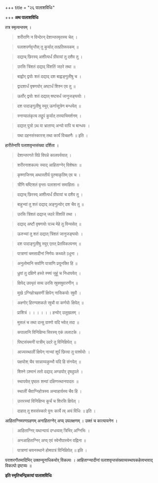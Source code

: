 +++
title = "२६ पालाशविधिः"

+++
**अथ पालाशविधिः**

तत्र स्मृत्यन्तरम् ।

> शरीराणि न विन्देरन् देशान्तरमृतस्य चेत् ।

> पलाशपर्णवृन्तैस् तु कुर्यात् तत्प्रतिरूपकम् ॥

> दद्याच् छिरस्य् अशीत्यर्धं ग्रीवायां तु दशैव तु ।

> उरसि त्रिंशतं दद्याद् विंशतिं जठरे तथा ॥

> बाह्वोर् द्वयोः शतं दद्याद् दश बाह्वङ्गुलीषु च ।

> द्वादशार्धं वृषणयोर् अष्टार्धं शिश्न एव तु ॥

> ऊर्वोर् द्वयोः शतं दद्यात् षष्ट्यर्धं जानुजङ्घयोः ।

> दश पादाङ्गुलीषु स्युर् ऊर्णासूत्रेण बन्धयेत् ॥

> स्नाप्यालंकृत्य तद्रूपं कुर्यात् तस्याभिमर्शनम् ।

> दद्यात् पुत्रो ऽथ वा भ्राताप्य् अन्यो वापि च बान्धवः ।

> यथा दहनसंस्कारस् तथा कार्यं विचक्षणैः ॥ इति ।

हारीतेनापि पलाशवृन्तसंख्या दर्शिता ।

> देशान्तरगते विप्रे विपन्ने कालपर्ययात् ।

> शरीरनाशकल्पः स्याद् आहिताग्नेर् विशेषतः ॥

> कृष्णाजिनम् अथास्तीर्य पुरुषाकृतिम् एव च ।

> त्रीणि षष्टिशतं वृन्ताः पलाशानां समाहिताः ॥

> दद्याच् छिरस्य् अशीत्यर्धं ग्रीवायां च दशैव तु ।

> बाहुभ्यां तु शतं दद्याद् अङ्गुल्योर् दश चैव तु ॥

> उरसि त्रिंशतं दद्याज् जठरे विंशतिं तथा ।

> दद्याद् अष्टौ वृषणयोः पञ्च मेहे तु विन्यसेत् ॥

> ऊरुभ्यां तु शतं दद्यात् त्रिंशतं जानुजङ्घयोः ।

> दश पादाङ्गुलीषु स्युर् एतत् प्रेतविकल्पनम् ॥

> पात्राणां चमसादीनां निर्णयः कथ्यते ऽधुना ।

> अनुलोमानि सर्वाणि पात्राणि प्रयुनक्ति हि ॥

> ध्रुवां तु दक्षिणे हस्ते स्फ्यं जुहूं च निधापयेत् ।

> क्षिपेद् उपभृतं सव्य उरसि स्रुक्स्रुवारणीन् ॥

> मुखे ऽग्निहोत्रहवणीं क्षिपेन् नासिकयोः स्रुवौ ।

> अक्ष्णोर् हिरण्यशकले स्रुचौ वा कर्णयोः क्षिपेत् ॥

> प्राशित्रं । । । । । । हन्वोर् उलूखलम् ।

> मुसलं च तथा दत्सु ग्राव्णो यदि भवेत् तदा ॥

> कपालानि विनिक्षिप्य सिरस्य् एकं ललाटके ।

> पिष्टसंयमनीं पात्रीम् उदरे तु विनिक्षिपेत् ॥

> आज्यस्थालीं क्षिपेन् नाभ्यां शूर्पं छित्त्वा तु पार्श्वयोः ।

> पक्षयोश् चैव सान्नाय्यकुम्भौ यदि हि संनयेत् ॥

> शिश्ने ऽश्मानं ततो दद्याद् अण्डयोर् दृषदुपले ।

> स्थापयेत् पृष्ठतः शम्यां दक्षिणस्थानपादतः ॥

> स्थालीं चैवाग्निहोत्रस्य अन्वाहार्यस्य चैव हि ।

> उत्तरस्यां विनिक्षिप्य कूर्चं च शिरसि क्षिपेत् ।

> दाहात् तु शवसंस्कारे पुनः कार्ये त्व् अयं विधिः ॥ इति ।

आहिताग्निमरणग्रहणम् अनाहिताग्नेर् अप्य् उपलक्षणम् । उक्तं च कात्यायनेन ।

> आहिताग्निर् यथान्यायं दग्धव्यस् त्रिभिर् अग्निभिः ।

> अनआहिताग्निर् अप्य् एवं स्वेनौपास्येन वह्निना ॥

> पात्राणां चयनस्थाने होमपात्रं विनिक्षिपेत् ॥ इति ।

पराशरगौतमादिभिर् उक्तन्यूनाधिकयोर् विकल्पः । आहिताग्न्यादीनां पलाशवृन्तसंख्याव्यस्थापकहेत्वभावाद् विकल्पो द्रष्टव्यः ॥

**इति स्मृतिचन्द्रिकायां पालाशविधिः**

